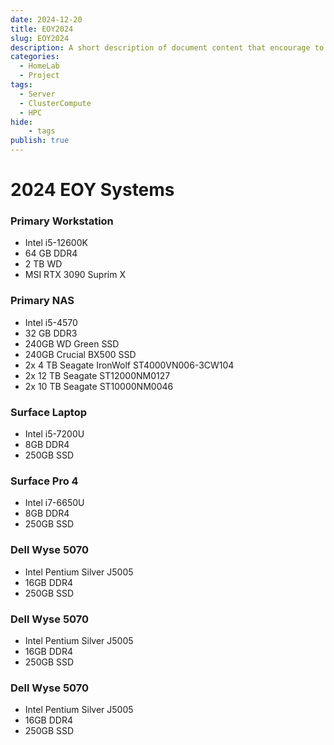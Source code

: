 ```yaml
---
date: 2024-12-20
title: EOY2024
slug: EOY2024
description: A short description of document content that encourage to read it
categories:
  - HomeLab
  - Project
tags:
  - Server
  - ClusterCompute
  - HPC
hide:
    - tags
publish: true
---
```


# 2024 EOY Systems

### Primary Workstation
- Intel i5-12600K
- 64 GB DDR4
- 2 TB WD 
- MSI RTX 3090 Suprim X

### Primary NAS
- Intel i5-4570
- 32 GB DDR3
- 240GB WD Green SSD
- 240GB Crucial BX500 SSD
- 2x 4 TB Seagate IronWolf ST4000VN006-3CW104
- 2x 12 TB Seagate ST12000NM0127
- 2x 10 TB Seagate ST10000NM0046

<!-- more -->

### Surface Laptop
- Intel i5-7200U
- 8GB DDR4
- 250GB SSD

### Surface Pro 4
- Intel i7-6650U
- 8GB DDR4
- 250GB SSD

### Dell Wyse 5070
- Intel Pentium Silver J5005
- 16GB DDR4
- 250GB SSD

### Dell Wyse 5070
- Intel Pentium Silver J5005
- 16GB DDR4
- 250GB SSD

### Dell Wyse 5070
- Intel Pentium Silver J5005
- 16GB DDR4
- 250GB SSD

